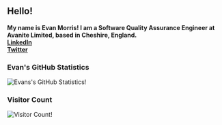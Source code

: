 ## Hello!
**My name is Evan Morris! I am a Software Quality Assurance Engineer at Avanite Limited, based in Cheshire, England.**
<br>
**[LinkedIn](https://www.linkedin.com/in/morris-evan/)**
<br>
**[Twitter](https://twitter.com/EvanJamesM)**


### Evan's GitHub Statistics
![Evans's GitHub Statistics!](https://github-readme-stats.vercel.app/api?username=evanmorrisdev)

### Visitor Count
![Visitor Count!](https://profile-counter.glitch.me/evanmorrisdev/count.svg)
